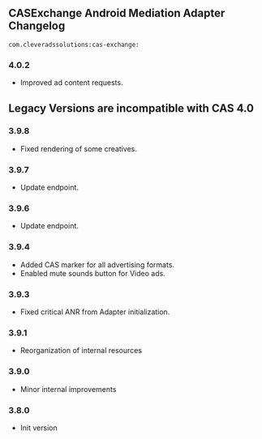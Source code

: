 ## CASExchange Android Mediation Adapter Changelog
```
com.cleveradssolutions:cas-exchange:
```

### 4.0.2
- Improved ad content requests.

## Legacy Versions are incompatible with CAS 4.0

### 3.9.8
- Fixed rendering of some creatives.

### 3.9.7
- Update endpoint.

### 3.9.6
- Update endpoint.

### 3.9.4
- Added CAS marker for all advertising formats.
- Enabled mute sounds button for Video ads.

### 3.9.3
- Fixed critical ANR from Adapter initialization.

### 3.9.1
- Reorganization of internal resources

### 3.9.0
- Minor internal improvements

### 3.8.0
- Init version
